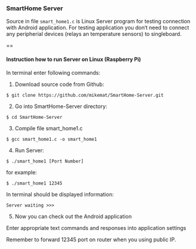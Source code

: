 ### SmartHome Server

Source in file `smart_home1.c` is Linux Server program for testing connection with Android application. For testing application you don‘t need to connect any peripherial devices (relays an temperature sensors) to singleboard. 

==
#### Instruction how to run Server on Linux (Raspberry Pi)

In terminal enter following commands:

1. Download source code from Github:

 `$ git clone https://github.com/mikemat/SmartHome-Server.git`

2.  Go into SmartHome-Server directory:

 `$ cd SmartHome-Server`

3. Compile file smart_home1.c 

  `$ gcc smart_home1.c -o smart_home1`

4. Run Server:

 `$ ./smart_home1 [Port Number]`
 
 for example:
 
 `$ ./smart_home1 12345`

 In terminal should be displayed information:

 `Server waiting >>>`

5. Now you can check out the Android application

 Enter appropriate text commands and responses into application settings



Remember to forward 12345 port on router when you using public IP.
